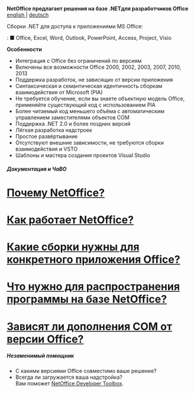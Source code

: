 **NetOffice предлагает решения на базе .NETдля разработчиков Office** [english ](-Home) | [deutsch ](-Home_German)

Сборки .NET для доступа к приложениями MS Office: 

: ■ Office, Excel, Word, Outlook, PowerPoint, Access, Project, Visio

**Особенности**

* Интеграция с Office без ограничений по версиям 
* Включены все возможности Office 2000, 2002, 2003, 2007, 2010, 2013
* Поддержка разработок, не зависящих от версии приложения
* Синтаксическая и семантическая идентичность сборкам взаимодействия от Microsoft (PIA)
* Не требуется обучение, если вы знаете объектную модель Office, применяйте существующий код с использованием PIA
* Более читаемый код меньшего объёма с автоматическим управлением заместителями объектов COM 
* Поддержка .NET 2.0 и более поздних версий
* Лёгкая разработка надстроек
* Простое развёртывание 
* Отсутствуют внешние зависимости, не требуются сборки взаимодействия и VSTO
* Шаблоны и мастера создания проектов Visual Studio

##### Документация и ЧаВО

# [Почему NetOffice?](Documentation_Russian)
# [Как работает NetOffice?](Documentation_Russian#how)
# [Какие сборки нужны для конкретного приложения Office? ](Documentation_Russian#assemblies)
# [Что нужно для распространения программы на базе NetOffice?](Documentation_Russian#deploy)
# [Зависят ли дополнения COM от версии Office?](Documentation_Russian#addins)

##### Незаменимый помощник

* С какими версиями Office совместимо ваше решение?  
* Всегда ли загружается ваша надстройка?       
Вам поможет [NetOffice Developer Toolbox](DeveloperToolbox_Russian).
